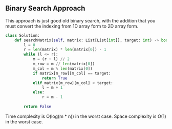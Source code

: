 ## Binary Search Approach
This approach is just good old binary search, with the addition that you must convert the indexing from 1D array form to 2D array form.
``` python
class Solution:
    def searchMatrix(self, matrix: List[List[int]], target: int) -> bool:
        l = 0
        r = len(matrix) * len(matrix[0]) - 1
        while (l <= r):
            m = (r + l) // 2
            m_row = m // len(matrix[0])
            m_col = m % len(matrix[0])
            if matrix[m_row][m_col] == target:
                return True
            elif matrix[m_row][m_col] < target:
                l = m + 1
            else:
                r = m - 1
        
        return False
```
Time complexity is O(log(m * n)) in the worst case. Space complexity is O(1) in the worst case.